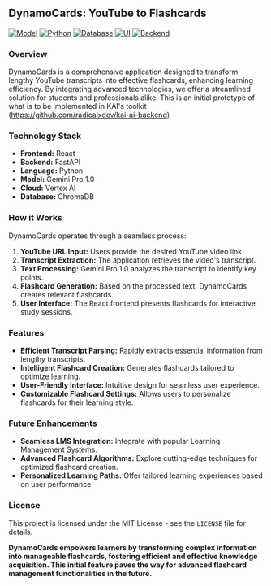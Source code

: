 ## DynamoCards: YouTube to Flashcards

[![Model](https://img.shields.io/badge/-Gemini%20Pro-8E75B2?logo=google-gemini&logoColor=white)](https://developers.google.com/generative/models/gemini)
[![Python](https://img.shields.io/badge/-Python%203.10-3776AB?logo=python&logoColor=white)](https://www.python.org/)
[![Database](https://img.shields.io/badge/database-Chroma%20DB-blue.svg)](https://docs.chromadb.com/)
[![UI](https://img.shields.io/badge/-React-61DAFB?logo=react&logoColor=white)](https://react.dev/)
[![Backend](https://img.shields.io/badge/-FastAPI-009688?logo=fastapi&logoColor=white)](https://fastapi.tiangolo.com/)

### Overview
DynamoCards is a comprehensive application designed to transform lengthy YouTube transcripts into effective flashcards, enhancing learning efficiency. By integrating advanced technologies, we offer a streamlined solution for students and professionals alike. This is an initial prototype of what is to be implemented in KAI's toolkit (https://github.com/radicalxdev/kai-ai-backend)

### Technology Stack
* **Frontend:** React
* **Backend:** FastAPI
* **Language:** Python
* **Model:** Gemini Pro 1.0
* **Cloud:** Vertex AI
* **Database:** ChromaDB

### How it Works
DynamoCards operates through a seamless process:
1. **YouTube URL Input:** Users provide the desired YouTube video link.
2. **Transcript Extraction:** The application retrieves the video's transcript.
3. **Text Processing:** Gemini Pro 1.0 analyzes the transcript to identify key points.
4. **Flashcard Generation:** Based on the processed text, DynamoCards creates relevant flashcards.
5. **User Interface:** The React frontend presents flashcards for interactive study sessions.

### Features
* **Efficient Transcript Parsing:** Rapidly extracts essential information from lengthy transcripts.
* **Intelligent Flashcard Creation:** Generates flashcards tailored to optimize learning.
* **User-Friendly Interface:** Intuitive design for seamless user experience.
* **Customizable Flashcard Settings:** Allows users to personalize flashcards for their learning style.

### Future Enhancements
* **Seamless LMS Integration:** Integrate with popular Learning Management Systems.
* **Advanced Flashcard Algorithms:** Explore cutting-edge techniques for optimized flashcard creation.
* **Personalized Learning Paths:** Offer tailored learning experiences based on user performance.

### License
This project is licensed under the MIT License - see the `LICENSE` file for details.

**DynamoCards empowers learners by transforming complex information into manageable flashcards, fostering efficient and effective knowledge acquisition. This initial feature paves the way for advanced flashcard management functionalities in the future.**

